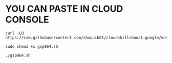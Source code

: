# YOU CAN PASTE IN CLOUD CONSOLE 
```
curl -LO https://raw.githubusercontent.com/shaquib01/cloudskillsboost.google/master/%23GSP864%20Redacting%20Sensitive%20Data%20with%20Cloud%20Data%20Loss%20Prevention/gsp864.sh

sudo chmod +x gsp864.sh

./gsp864.sh
```
